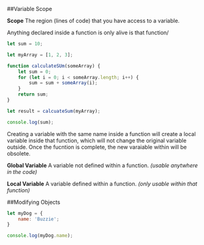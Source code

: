 

##Variable Scope

**Scope**
The region (lines of code) that you have access to a variable.

Anything declared inside a function is only alive is that function/

```javascript
let sum = 10;

let myArray = [1, 2, 3];

function calculateSUm(someArray) {
	let sum = 0;
	for (let i = 0; i < someArray.length; i++) {
		sum = sum + someArray(i);
	}
	return sum;
}

let result = calcuateSum(myArray);

console.log(sum);
```

Creating a variable with the same name inside a function will create a local variable inside that function, which will not change the original variable outside. Once the fucntion is complete, the new varaiable within will be obsolete.

**Global Variable**
A variable not defined within a function. *(usable anytwhere in the code)*

**Local Variable**
A variable defined within a function. *(only usable within that function)*

##Modifying Objects



```javascript
let myDog = {
	name: 'Buzzie';	
}

console.log(myDog.name);


```


